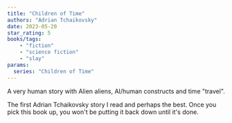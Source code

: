 ```yaml
---
title: "Children of Time"
authors: "Adrian Tchaikovsky"
date: 2023-05-20
star_rating: 5
books/tags:
    - "fiction"
    - "science fiction"
    - "slay"
params:
  series: "Children of Time"
---
```


A very human story with Alien aliens, AI/human constructs and time "travel".

The first Adrian Tchaikovsky story I read and perhaps the best. Once you pick this book up, you won't be putting it back down until it's done. 

<!--more-->